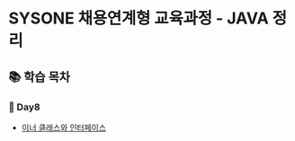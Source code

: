 # SYSONE 채용연계형 교육과정 - JAVA 정리

## 📚 학습 목차

### 📘 Day8
- [이너 클래스와 인터페이스](./day8/innterclass&interface.md)  


